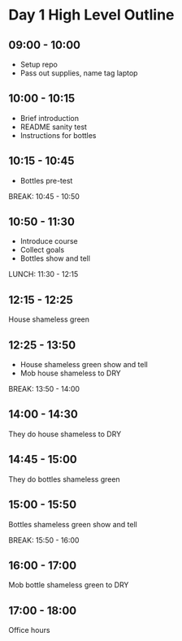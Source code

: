 Day 1 High Level Outline
========================

09:00 - 10:00
-------------

- Setup repo
- Pass out supplies, name tag laptop

10:00 - 10:15
-------------

- Brief introduction
- README sanity test
- Instructions for bottles

10:15 - 10:45
-------------

- Bottles pre-test


BREAK: 10:45 - 10:50


10:50 - 11:30
-------------

- Introduce course
- Collect goals
- Bottles show and tell


LUNCH: 11:30 - 12:15


12:15 - 12:25
-------------

House shameless green

12:25 - 13:50
-------------

- House shameless green show and tell
- Mob house shameless to DRY


BREAK: 13:50 - 14:00

14:00 - 14:30
-------------

They do house shameless to DRY

14:45 - 15:00
-------------

They do bottles shameless green

15:00 - 15:50
-------------

Bottles shameless green show and tell


BREAK: 15:50 - 16:00


16:00 - 17:00
-------------

Mob bottle shameless green to DRY

17:00 - 18:00
-------------

Office hours

